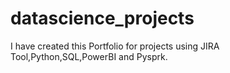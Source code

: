 # datascience_projects
I have created this Portfolio for projects using JIRA Tool,Python,SQL,PowerBI and Pysprk. 
